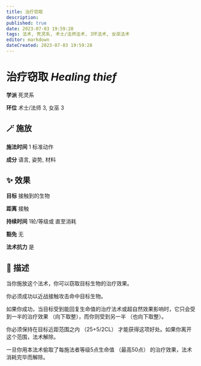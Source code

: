 ```yaml
---
title: 治疗窃取
description: 
published: true
date: 2023-07-03 19:59:28
tags: 法术, 死灵系, 术士/法师法术, 3环法术, 女巫法术
editor: markdown
dateCreated: 2023-07-03 19:59:28
---
```


# **治疗窃取** *Healing thief*

**学派** 死灵系 

**环位** 术士/法师 3, 女巫 3

## 🪄 施放

**施法时间** 1 标准动作

**成分** 语言, 姿势, 材料

## ✨ 效果 

**目标** 接触到的生物 

**距离** 接触  

**持续时间** 1轮/等级或 直至消耗 

**豁免** 无

**法术抗力** 是

## 📖 描述

当你施放这个法术，你可以窃取目标生物的治疗效果。

你必须成功以近战接触攻击命中目标生物。

如果你成功，当目标受到能回复生命值的治疗法术或超自然效果影响时，它只会受到一半的治疗效果 （向下取整），而你则受到另一半 （也向下取整）。

你必须保持在目标近距范围之内 （25+5/2CL） 才能获得这项好处。如果你离开这个范围，法术解除。

一旦你用本法术偷取了每施法者等级5点生命值 （最高50点） 的治疗效果，法术消耗完毕而解除。
    